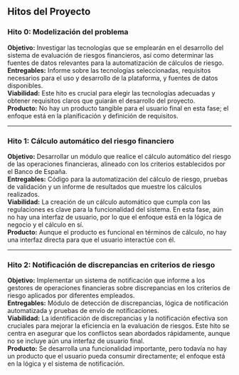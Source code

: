 ## Hitos del Proyecto

### Hito 0: Modelización del problema
**Objetivo:** Investigar las tecnologías que se emplearán en el desarrollo del sistema de evaluación de riesgos financieros, así como determinar las fuentes de datos relevantes para la automatización de cálculos de riesgo.  
**Entregables:** Informe sobre las tecnologías seleccionadas, requisitos necesarios para el uso y desarrollo de la plataforma, y fuentes de datos disponibles.  
**Viabilidad:** Este hito es crucial para elegir las tecnologías adecuadas y obtener requisitos claros que guiarán el desarrollo del proyecto.  
**Producto:** No hay un producto tangible para el usuario final en esta fase; el enfoque está en la planificación y definición de requisitos.

---

### Hito 1: Cálculo automático del riesgo financiero
**Objetivo:** Desarrollar un módulo que realice el cálculo automático del riesgo de las operaciones financieras, alineado con los criterios establecidos por el Banco de España.  
**Entregables:** Código para la automatización del cálculo de riesgo, pruebas de validación y un informe de resultados que muestre los cálculos realizados.  
**Viabilidad:** La creación de un cálculo automático que cumpla con las regulaciones es clave para la funcionalidad del sistema. En esta fase, aún no hay una interfaz de usuario, por lo que el enfoque está en la lógica de negocio y el cálculo en sí.  
**Producto:** Aunque el producto es funcional en términos de cálculo, no hay una interfaz directa para que el usuario interactúe con él.

---

### Hito 2: Notificación de discrepancias en criterios de riesgo
**Objetivo:** Implementar un sistema de notificación que informe a los gestores de operaciones financieras sobre discrepancias en los criterios de riesgo aplicados por diferentes empleados.  
**Entregables:** Módulo de detección de discrepancias, lógica de notificación automatizada y pruebas de envío de notificaciones.  
**Viabilidad:** La identificación de discrepancias y la notificación efectiva son cruciales para mejorar la eficiencia en la evaluación de riesgos. Este hito se centra en asegurar que los conflictos sean abordados rápidamente, aunque no se incluye aún una interfaz de usuario final.  
**Producto:** Se desarrolla una funcionalidad importante, pero todavía no hay un producto que el usuario pueda consumir directamente; el enfoque está en la lógica y el sistema de notificación.

